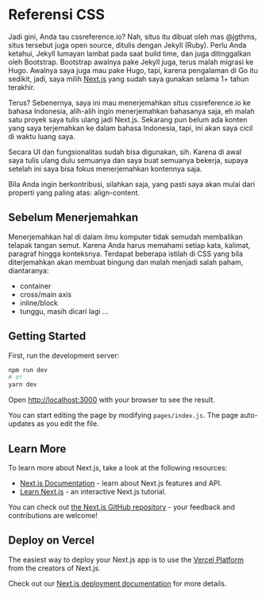 # Referensi CSS

Jadi gini, Anda tau cssreference.io? Nah, situs itu dibuat oleh mas @jgthms, situs tersebut juga open source, ditulis dengan Jekyll (Ruby). Perlu Anda ketahui, Jekyll lumayan lambat pada saat build time, dan juga ditinggalkan oleh Bootstrap. Bootstrap awalnya pake Jekyll juga, terus malah migrasi ke Hugo. Awalnya saya juga mau pake Hugo, tapi, karena pengalaman di Go itu sedikit, jadi, saya milih [Next.js](https://nextjs.org) yang sudah saya gunakan selama 1+ tahun terakhir.

Terus? Sebenernya, saya ini mau menerjemahkan situs cssreference.io ke bahasa Indonesia, alih-alih ingin menerjemahkan bahasanya saja, eh malah satu proyek saya tulis ulang jadi Next.js. Sekarang pun belum ada konten yang saya terjemahkan ke dalam bahasa Indonesia, tapi, ini akan saya cicil di waktu luang saya. 

Secara UI dan fungsionalitas sudah bisa digunakan, sih. Karena di awal saya tulis ulang dulu semuanya dan saya buat semuanya bekerja, supaya setelah ini saya bisa fokus menerjemahkan kontennya saja.

Bila Anda ingin berkontribusi, silahkan saja, yang pasti saya akan mulai dari properti yang paling atas: align-content.

## Sebelum Menerjemahkan
Menerjemahkan hal di dalam ilmu komputer tidak semudah membalikan telapak tangan semut. Karena Anda harus memahami setiap kata, kalimat, paragraf hingga konteksnya. Terdapat beberapa istilah di CSS yang bila diterjemahkan akan membuat bingung dan malah menjadi salah paham, diantaranya:
- container
- cross/main axis
- inline/block
- tunggu, masih dicari lagi ...

## Getting Started

First, run the development server:

```bash
npm run dev
# or
yarn dev
```

Open [http://localhost:3000](http://localhost:3000) with your browser to see the result.

You can start editing the page by modifying `pages/index.js`. The page auto-updates as you edit the file.

## Learn More

To learn more about Next.js, take a look at the following resources:

- [Next.js Documentation](https://nextjs.org/docs) - learn about Next.js features and API.
- [Learn Next.js](https://nextjs.org/learn) - an interactive Next.js tutorial.

You can check out [the Next.js GitHub repository](https://github.com/vercel/next.js/) - your feedback and contributions are welcome!

## Deploy on Vercel

The easiest way to deploy your Next.js app is to use the [Vercel Platform](https://vercel.com/import?utm_medium=default-template&filter=next.js&utm_source=create-next-app&utm_campaign=create-next-app-readme) from the creators of Next.js.

Check out our [Next.js deployment documentation](https://nextjs.org/docs/deployment) for more details.
